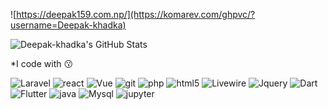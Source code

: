 ![https://deepak159.com.np/](https://komarev.com/ghpvc/?username=Deepak-khadka) 

![Deepak-khadka's GitHub Stats](https://github-readme-stats.vercel.app/api?username=Deepak-khadka)

*I code with 😗
<p>
  <img alt="Laravel" src="https://img.shields.io/badge/-Laravel-8DD6F9?style=flat-square&logo=laravel" /> 
  <img alt="react" src="https://img.shields.io/badge/-REACT-29A1447F?style=flat-square&logo=react&logoColor=white" />
  <img alt="Vue" src="https://img.shields.io/badge/-Vue-F9A03C?style=flat-square&logo=vue.js" />
  <img alt="git" src="https://img.shields.io/badge/-Git-F05032?style=flat-square&logo=git&logoColor=white" />
  <img alt="php" src="https://img.shields.io/badge/-PHP-CB3837?style=flat-square&logo=php" />
  <img alt="html5" src="https://img.shields.io/badge/-HTML5-E34F26?style=flat-square&logo=html5&logoColor=white" />
  <img alt="Livewire" src="https://img.shields.io/badge/-Livewire-FB542B?style=flat-square&logo=livewire" />
  <img alt="Jquery" src="https://img.shields.io/badge/-Jquery-EC4A3F?style=flat-square&logo=jquery" />
  <img alt="Dart" src="https://img.shields.io/badge/-Dart-F7B93E?style=flat-square&logo=dart" />
  <img alt="Flutter" src="https://img.shields.io/badge/-Flutter-13aa52?style=flat-square&logo=flutter" />
  <img alt="java" src="https://img.shields.io/badge/-JAVA-E95F26?style=flat-square&logo=java&logoColor=white" />
  <img alt="Mysql" src="https://img.shields.io/badge/-Mysql-43853d?style=flat-square&logo=mysql&logoColor=white" />
   <img alt="jupyter" src="https://img.shields.io/badge/-JUPYTER-F7B93E?style=flat-square&logo=jupyter&logoColor=white" />
</p>
